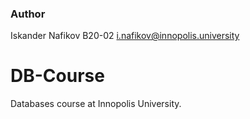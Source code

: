 ### Author
Iskander Nafikov B20-02
i.nafikov@innopolis.university

# DB-Course
Databases course at Innopolis University.
